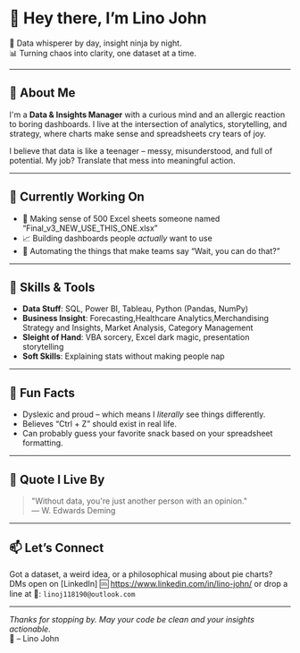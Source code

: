 # 👋 Hey there, I’m Lino John

🚀 Data whisperer by day, insight ninja by night.  
📊 Turning chaos into clarity, one dataset at a time.

---

## 🧠 About Me

I'm a **Data & Insights Manager** with a curious mind and an allergic reaction to boring dashboards. I live at the intersection of analytics, storytelling, and strategy, where charts make sense and spreadsheets cry tears of joy.

I believe that data is like a teenager – messy, misunderstood, and full of potential. My job? Translate that mess into meaningful action.

---

## 📌 Currently Working On
- 🚧 Making sense of 500 Excel sheets someone named “Final_v3_NEW_USE_THIS_ONE.xlsx”
- 📈 Building dashboards people *actually* want to use
- 🤖 Automating the things that make teams say “Wait, you can do that?”

---

## 🔧 Skills & Tools
- **Data Stuff**: SQL, Power BI, Tableau, Python (Pandas, NumPy)
- **Business Insight**: Forecasting,Healthcare Analytics,Merchandising Strategy and Insights, Market Analysis, Category Management 
- **Sleight of Hand**: VBA sorcery, Excel dark magic, presentation storytelling
- **Soft Skills**: Explaining stats without making people nap

---

## 🧩 Fun Facts
- Dyslexic and proud – which means I *literally* see things differently.
- Believes “Ctrl + Z” should exist in real life.
- Can probably guess your favorite snack based on your spreadsheet formatting.

---

## 🧘 Quote I Live By
> "Without data, you're just another person with an opinion."  
> — W. Edwards Deming

---

## 📫 Let’s Connect
Got a dataset, a weird idea, or a philosophical musing about pie charts?  
DMs open on [LinkedIn] 🆒 https://www.linkedin.com/in/lino-john/ or drop a line at 📧: `linoj118190@outlook.com`

---

_Thanks for stopping by. May your code be clean and your insights actionable._  
🧃 – Lino John

